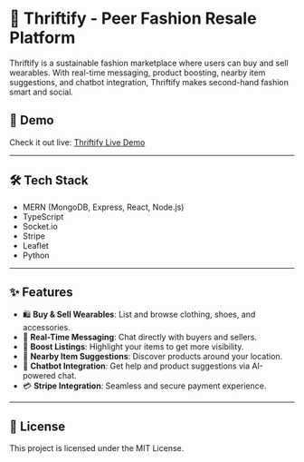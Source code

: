 # 👗 Thriftify - Peer Fashion Resale Platform

Thriftify is a sustainable fashion marketplace where users can buy and sell wearables. With real-time messaging, product boosting, nearby item suggestions, and chatbot integration, Thriftify makes second-hand fashion smart and social.

## 🔗 Demo

Check it out live: [Thriftify Live Demo](https://thriftify-lyart.vercel.app/)

---

## 🛠️ Tech Stack

- MERN (MongoDB, Express, React, Node.js)  
- TypeScript  
- Socket.io  
- Stripe  
- Leaflet  
- Python  

---

## ✨ Features

- 🛍️ **Buy & Sell Wearables**: List and browse clothing, shoes, and accessories.
- 💬 **Real-Time Messaging**: Chat directly with buyers and sellers.
- 🚀 **Boost Listings**: Highlight your items to get more visibility.
- 📍 **Nearby Item Suggestions**: Discover products around your location.
- 🤖 **Chatbot Integration**: Get help and product suggestions via AI-powered chat.
- 💳 **Stripe Integration**: Seamless and secure payment experience.

---

## 📄 License

This project is licensed under the MIT License.
